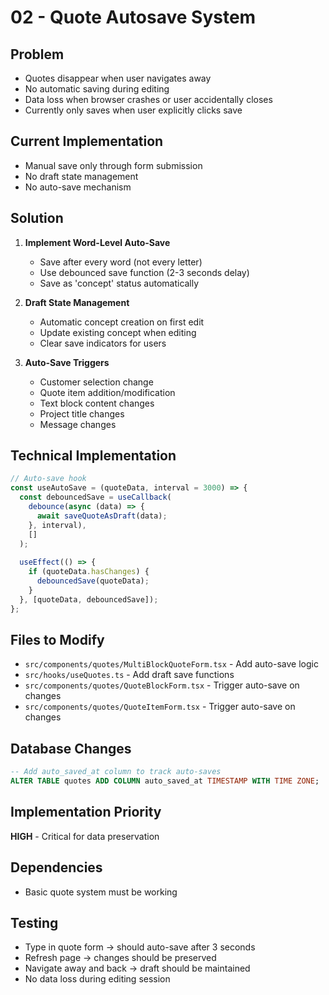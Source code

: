 # 02 - Quote Autosave System

## Problem
- Quotes disappear when user navigates away
- No automatic saving during editing
- Data loss when browser crashes or user accidentally closes
- Currently only saves when user explicitly clicks save

## Current Implementation
- Manual save only through form submission
- No draft state management
- No auto-save mechanism

## Solution
1. **Implement Word-Level Auto-Save**
   - Save after every word (not every letter)
   - Use debounced save function (2-3 seconds delay)
   - Save as 'concept' status automatically

2. **Draft State Management**
   - Automatic concept creation on first edit
   - Update existing concept when editing
   - Clear save indicators for users

3. **Auto-Save Triggers**
   - Customer selection change
   - Quote item addition/modification
   - Text block content changes
   - Project title changes
   - Message changes

## Technical Implementation
```typescript
// Auto-save hook
const useAutoSave = (quoteData, interval = 3000) => {
  const debouncedSave = useCallback(
    debounce(async (data) => {
      await saveQuoteAsDraft(data);
    }, interval),
    []
  );
  
  useEffect(() => {
    if (quoteData.hasChanges) {
      debouncedSave(quoteData);
    }
  }, [quoteData, debouncedSave]);
};
```

## Files to Modify
- `src/components/quotes/MultiBlockQuoteForm.tsx` - Add auto-save logic
- `src/hooks/useQuotes.ts` - Add draft save functions
- `src/components/quotes/QuoteBlockForm.tsx` - Trigger auto-save on changes
- `src/components/quotes/QuoteItemForm.tsx` - Trigger auto-save on changes

## Database Changes
```sql
-- Add auto_saved_at column to track auto-saves
ALTER TABLE quotes ADD COLUMN auto_saved_at TIMESTAMP WITH TIME ZONE;
```

## Implementation Priority
**HIGH** - Critical for data preservation

## Dependencies
- Basic quote system must be working

## Testing
- Type in quote form → should auto-save after 3 seconds
- Refresh page → changes should be preserved
- Navigate away and back → draft should be maintained
- No data loss during editing session
